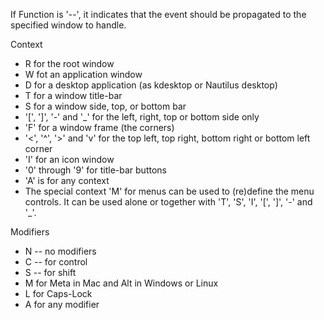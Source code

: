 If Function is '--', it indicates that the event should be propagated to
the specified window to handle.

Context
+ R for the root window
+ W fot an application window
+ D for a desktop application (as kdesktop or Nautilus desktop)
+ T for a window title-bar
+ S for a window side, top, or bottom bar
+ '[', ']', '-' and '_' for the left, right, top or bottom side only
+ 'F' for a window frame (the corners)
+ '<', '^', '>' and 'v' for the top left, top right, bottom right or bottom left corner
+ 'I' for an icon window
+ '0' through '9' for title-bar buttons
+ 'A' is for any context
+ The special context 'M' for menus can be used to (re)define the menu controls.  It can be used alone or together with 'T', 'S', 'I', '[', ']', '-' and '_'.

Modifiers
+ N -- no modifiers
+ C -- for control
+ S -- for shift
+ M for Meta in Mac and Alt in Windows or Linux
+ L for Caps-Lock
+ A for any modifier
